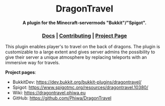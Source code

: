 <div align="center">

  <h1>DragonTravel</h1>

  <strong>A plugin for the Minecraft-servermods "Bukkit"/"Spigot".</strong>

  <h3>
    <a href="https://dragontravel.phiwa.eu">Docs</a>
    <span> | </span>
    <a href="https://github.com/phiwa/dragontravel/blob/master/CONTRIBUTING.md">Contributing</a>
    <span> | </span>
    <a href="https://dev.bukkit.org/bukkit-plugins/dragontravel/">Project Page</a>
  </h3>

</div>

This plugin enables player's to travel on the back of dragons.
The plugin is customizable to a large extent and gives server admins the possibility to give their server a unique atmosphere by replacing teleports with an immersive way for travels.

**Project pages**:
* BukkitDev: https://dev.bukkit.org/bukkit-plugins/dragontravel/
* Spigot: https://www.spigotmc.org/resources/dragontravel.10380/
* Wiki: https://dragontravel.phiwa.eu
* GitHub: https://github.com/Phiwa/DragonTravel
